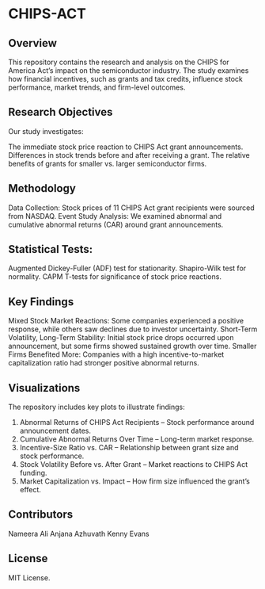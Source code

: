 # CHIPS-ACT
## Overview
This repository contains the research and analysis on the CHIPS for America Act’s impact on the semiconductor industry. The study examines how financial incentives, such as grants and tax credits, influence stock performance, market trends, and firm-level outcomes.

## Research Objectives
Our study investigates:

The immediate stock price reaction to CHIPS Act grant announcements.
Differences in stock trends before and after receiving a grant.
The relative benefits of grants for smaller vs. larger semiconductor firms.
## Methodology
Data Collection: Stock prices of 11 CHIPS Act grant recipients were sourced from NASDAQ.
Event Study Analysis: We examined abnormal and cumulative abnormal returns (CAR) around grant announcements.
## Statistical Tests:
Augmented Dickey-Fuller (ADF) test for stationarity.
Shapiro-Wilk test for normality.
CAPM
T-tests for significance of stock price reactions.
## Key Findings
Mixed Stock Market Reactions: Some companies experienced a positive response, while others saw declines due to investor uncertainty.
Short-Term Volatility, Long-Term Stability: Initial stock price drops occurred upon announcement, but some firms showed sustained growth over time.
Smaller Firms Benefited More: Companies with a high incentive-to-market capitalization ratio had stronger positive abnormal returns.
## Visualizations
The repository includes key plots to illustrate findings:
1. Abnormal Returns of CHIPS Act Recipients – Stock performance around announcement dates.
2. Cumulative Abnormal Returns Over Time – Long-term market response.
3. Incentive-Size Ratio vs. CAR – Relationship between grant size and stock performance.
4. Stock Volatility Before vs. After Grant – Market reactions to CHIPS Act funding.
5. Market Capitalization vs. Impact – How firm size influenced the grant’s effect.

## Contributors
Nameera Ali
Anjana Azhuvath
Kenny Evans

## License
MIT License.


